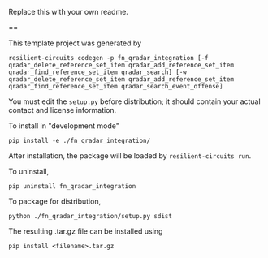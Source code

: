 Replace this with your own readme.

==

This template project was generated by

    resilient-circuits codegen -p fn_qradar_integration [-f qradar_delete_reference_set_item qradar_add_reference_set_item qradar_find_reference_set_item qradar_search] [-w qradar_delete_reference_set_item qradar_add_reference_set_item qradar_find_reference_set_item qradar_search_event_offense]


You must edit the `setup.py` before distribution;
it should contain your actual contact and license information.

To install in "development mode"

    pip install -e ./fn_qradar_integration/

After installation, the package will be loaded by `resilient-circuits run`.


To uninstall,

    pip uninstall fn_qradar_integration


To package for distribution,

    python ./fn_qradar_integration/setup.py sdist

The resulting .tar.gz file can be installed using

    pip install <filename>.tar.gz

